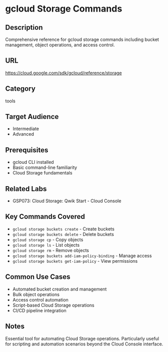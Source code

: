 # gcloud Storage Commands

## Description
Comprehensive reference for gcloud storage commands including bucket management, object operations, and access control.

## URL
https://cloud.google.com/sdk/gcloud/reference/storage

## Category
tools

## Target Audience
- Intermediate
- Advanced

## Prerequisites
- gcloud CLI installed
- Basic command-line familiarity
- Cloud Storage fundamentals

## Related Labs
- GSP073: Cloud Storage: Qwik Start - Cloud Console

## Key Commands Covered
- `gcloud storage buckets create` - Create buckets
- `gcloud storage buckets delete` - Delete buckets
- `gcloud storage cp` - Copy objects
- `gcloud storage ls` - List objects
- `gcloud storage rm` - Remove objects
- `gcloud storage buckets add-iam-policy-binding` - Manage access
- `gcloud storage buckets get-iam-policy` - View permissions

## Common Use Cases
- Automated bucket creation and management
- Bulk object operations
- Access control automation
- Script-based Cloud Storage operations
- CI/CD pipeline integration

## Notes
Essential tool for automating Cloud Storage operations. Particularly useful for scripting and automation scenarios beyond the Cloud Console interface.
